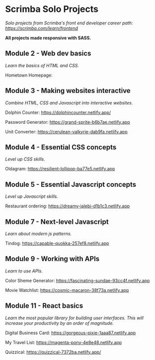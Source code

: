 # Scrimba Solo Projects
 *Solo projects from Scrimba's front end developer career path: https://scrimba.com/learn/frontend*
 
 **All projects made responsive with SASS.**
 
 ## Module 2 - Web dev basics
 *Learn the basics of HTML and CSS.*
 
 Hometown Homepage: 
 
 ## Module 3 - Making websites interactive
 *Combine HTML, CSS and Javascript into interactive websites.*
 
 Dolphin Counter:  https://dolphincounter.netlify.app/
 
 Password Generator: https://grand-sprite-b6b7ae.netlify.app
 
 Unit Converter: https://cerulean-valkyrie-dab9fa.netlify.app
 
 ## Module 4 - Essential CSS concepts
 *Level up CSS skills.*
 
 Oldagram: https://resilient-lollipop-ba77e5.netlify.app
 
 ## Module 5 - Essential Javascript concepts
 *Level up Javascript skills.*
 
 Restaurant ordering: https://dreamy-jalebi-d1b1c3.netlify.app
 
 ## Module 7 - Next-level Javascript
 *Learn about modern js patterns.*
 
 Tindog: https://capable-quokka-257ef8.netlify.app
 
 ## Module 9 - Working with APIs
 *Learn to use APIs.*
 
 Color Sheme Generator: https://fascinating-sundae-93cc4f.netlify.app
 
 Movie Watchlist: https://cosmic-macaron-38f73a.netlify.app
 
 ## Module 11 - React basics
 *Learn the most popular library for building user interfaces. This will increase your productivity by an order of magnitude.*
 
 Digital Business Card: https://gorgeous-pixie-1aaa87.netlify.app
 
 My Travel List: https://magenta-pony-4e8e48.netlify.app
 
 Quizzical: https://quizzical-7372ba.netlify.app/
